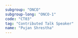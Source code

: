 ```yaml
---
subgroup: "ONCO"
subgroup-long: "ONCO-1"
code: "CT03"
tag: "Contributed Talk Speaker"
name: "Pujan Shrestha"
---
```

